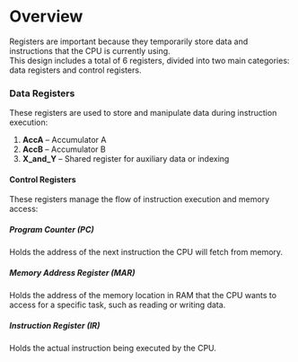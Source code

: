 # Overview

Registers are important because they temporarily store data and instructions that the CPU is currently using.  
This design includes a total of 6 registers, divided into two main categories: data registers and control registers.

### Data Registers

These registers are used to store and manipulate data during instruction execution:

1. **AccA** – Accumulator A
2. **AccB** – Accumulator B
3. **X_and_Y** – Shared register for auxiliary data or indexing



#### Control Registers

These registers manage the flow of instruction execution and memory access:

##### Program Counter (PC)

Holds the address of the next instruction the CPU will fetch from memory.

##### Memory Address Register (MAR)

Holds the address of the memory location in RAM that the CPU wants to access for a specific task, such as reading or writing data.

##### Instruction Register (IR)

Holds the actual instruction being executed by the CPU.


